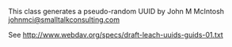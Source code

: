 This class generates a pseudo-random UUID
by John M McIntosh johnmci@smalltalkconsulting.com

See http://www.webdav.org/specs/draft-leach-uuids-guids-01.txt